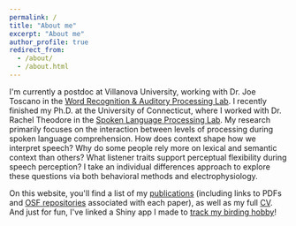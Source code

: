 ```yaml
---
permalink: /
title: "About me"
excerpt: "About me"
author_profile: true
redirect_from: 
  - /about/
  - /about.html
---
```


I'm currently a postdoc at Villanova University, working with Dr. Joe Toscano in the <a href="https://wraplab.co/">Word Recognition & Auditory Processing Lab</a>. I recently finished my Ph.D. at the University of Connecticut, where I worked with Dr. Rachel Theodore in the <a href="https://slaplab.uconn.edu/">Spoken Language Processing Lab</a>. My research primarily focuses on the interaction between levels of processing during spoken language comprehension. How does context shape how we interpret speech? Why do some people rely more on lexical and semantic context than others? What listener traits support perceptual flexibility during speech perception? I take an individual differences approach to explore these questions via both behavioral methods and electrophysiology. 

On this website, you'll find a list of my <a href="/publications/">publications</a> (including links to PDFs and <a href="https://osf.io/62syw">OSF repositories</a> associated with each paper), as well as my full <a href="//cv/">CV</a>. And just for fun, I've linked a Shiny app I made to <a href="/birding/">track my birding hobby</a>! 
